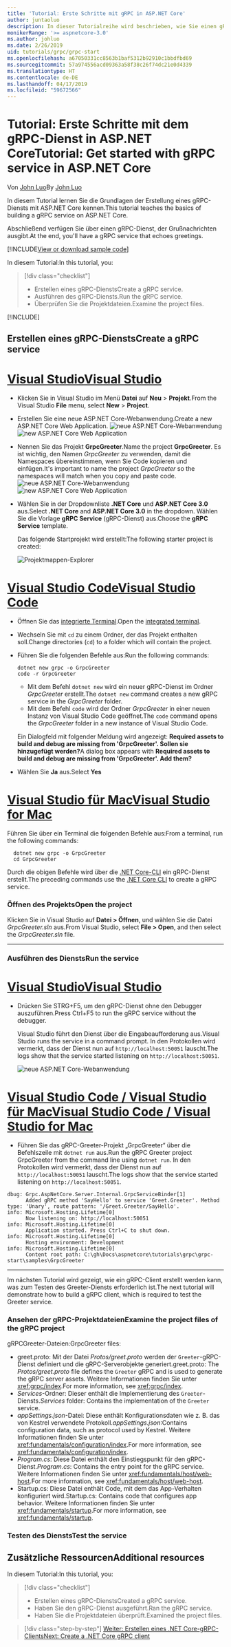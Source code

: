 ```yaml
---
title: 'Tutorial: Erste Schritte mit gRPC in ASP.NET Core'
author: juntaoluo
description: In dieser Tutorialreihe wird beschrieben, wie Sie einen gRPC-Dienst in ASP.NET Core erstellen. Dabei erfahren Sie, wie Sie ein gRPC-Dienstprojekt erstellen, eine PROTO-Datei bearbeiten und einen Duplexstreamaufruf hinzufügen.
monikerRange: '>= aspnetcore-3.0'
ms.author: johluo
ms.date: 2/26/2019
uid: tutorials/grpc/grpc-start
ms.openlocfilehash: a67050331cc8563b1baf5312b92910c1bbdfbd69
ms.sourcegitcommit: 57a974556acd09363a58f38c26f74dc21e0d4339
ms.translationtype: HT
ms.contentlocale: de-DE
ms.lasthandoff: 04/17/2019
ms.locfileid: "59672566"
---
```

# <a name="tutorial-get-started-with-grpc-service-in-aspnet-core"></a><span data-ttu-id="b4779-104">Tutorial: Erste Schritte mit dem gRPC-Dienst in ASP.NET Core</span><span class="sxs-lookup"><span data-stu-id="b4779-104">Tutorial: Get started with gRPC service in ASP.NET Core</span></span>

<span data-ttu-id="b4779-105">Von [John Luo](https://github.com/juntaoluo)</span><span class="sxs-lookup"><span data-stu-id="b4779-105">By [John Luo](https://github.com/juntaoluo)</span></span>

<span data-ttu-id="b4779-106">In diesem Tutorial lernen Sie die Grundlagen der Erstellung eines gRPC-Diensts mit ASP.NET Core kennen.</span><span class="sxs-lookup"><span data-stu-id="b4779-106">This tutorial teaches the basics of building a gRPC service on ASP.NET Core.</span></span>

<span data-ttu-id="b4779-107">Abschließend verfügen Sie über einen gRPC-Dienst, der Grußnachrichten ausgibt.</span><span class="sxs-lookup"><span data-stu-id="b4779-107">At the end, you'll have a gRPC service that echoes greetings.</span></span>

[!INCLUDE[View or download sample code](~/includes/grpc/download.md)]

<span data-ttu-id="b4779-108">In diesem Tutorial:</span><span class="sxs-lookup"><span data-stu-id="b4779-108">In this tutorial, you:</span></span>

> [!div class="checklist"]
> * <span data-ttu-id="b4779-109">Erstellen eines gRPC-Diensts</span><span class="sxs-lookup"><span data-stu-id="b4779-109">Create a gRPC service.</span></span>
> * <span data-ttu-id="b4779-110">Ausführen des gRPC-Diensts.</span><span class="sxs-lookup"><span data-stu-id="b4779-110">Run the gRPC service.</span></span>
> * <span data-ttu-id="b4779-111">Überprüfen Sie die Projektdateien.</span><span class="sxs-lookup"><span data-stu-id="b4779-111">Examine the project files.</span></span>

[!INCLUDE[](~/includes/net-core-prereqs-all-3.0.md)]

## <a name="create-a-grpc-service"></a><span data-ttu-id="b4779-112">Erstellen eines gRPC-Diensts</span><span class="sxs-lookup"><span data-stu-id="b4779-112">Create a gRPC service</span></span>

# <a name="visual-studiotabvisual-studio"></a>[<span data-ttu-id="b4779-113">Visual Studio</span><span class="sxs-lookup"><span data-stu-id="b4779-113">Visual Studio</span></span>](#tab/visual-studio)

* <span data-ttu-id="b4779-114">Klicken Sie in Visual Studio im Menü **Datei** auf **Neu** > **Projekt**.</span><span class="sxs-lookup"><span data-stu-id="b4779-114">From the Visual Studio **File** menu, select **New** > **Project**.</span></span>
* <span data-ttu-id="b4779-115">Erstellen Sie eine neue ASP.NET Core-Webanwendung.</span><span class="sxs-lookup"><span data-stu-id="b4779-115">Create a new ASP.NET Core Web Application.</span></span>
  <span data-ttu-id="b4779-116">![neue ASP.NET Core-Webanwendung](grpc-start/_static/np_3_0.1.png)</span><span class="sxs-lookup"><span data-stu-id="b4779-116">![new ASP.NET Core Web Application](grpc-start/_static/np_3_0.1.png)</span></span>
* <span data-ttu-id="b4779-117">Nennen Sie das Projekt **GrpcGreeter**.</span><span class="sxs-lookup"><span data-stu-id="b4779-117">Name the project **GrpcGreeter**.</span></span> <span data-ttu-id="b4779-118">Es ist wichtig, den Namen *GrpcGreeter* zu verwenden, damit die Namespaces übereinstimmen, wenn Sie Code kopieren und einfügen.</span><span class="sxs-lookup"><span data-stu-id="b4779-118">It's important to name the project *GrpcGreeter* so the namespaces will match when you copy and paste code.</span></span>
  <span data-ttu-id="b4779-119">![neue ASP.NET Core-Webanwendung](grpc-start/_static/np_3_0.2.png)</span><span class="sxs-lookup"><span data-stu-id="b4779-119">![new ASP.NET Core Web Application](grpc-start/_static/np_3_0.2.png)</span></span>
* <span data-ttu-id="b4779-120">Wählen Sie in der Dropdownliste **.NET Core** und **ASP.NET Core 3.0** aus.</span><span class="sxs-lookup"><span data-stu-id="b4779-120">Select **.NET Core** and **ASP.NET Core 3.0** in the dropdown.</span></span> <span data-ttu-id="b4779-121">Wählen Sie die Vorlage **gRPC Service** (gRPC-Dienst) aus.</span><span class="sxs-lookup"><span data-stu-id="b4779-121">Choose the **gRPC Service** template.</span></span>

  <span data-ttu-id="b4779-122">Das folgende Startprojekt wird erstellt:</span><span class="sxs-lookup"><span data-stu-id="b4779-122">The following starter project is created:</span></span>

  ![Projektmappen-Explorer](grpc-start/_static/se3.0.png)

# <a name="visual-studio-codetabvisual-studio-code"></a>[<span data-ttu-id="b4779-124">Visual Studio Code</span><span class="sxs-lookup"><span data-stu-id="b4779-124">Visual Studio Code</span></span>](#tab/visual-studio-code)

* <span data-ttu-id="b4779-125">Öffnen Sie das [integrierte Terminal](https://code.visualstudio.com/docs/editor/integrated-terminal).</span><span class="sxs-lookup"><span data-stu-id="b4779-125">Open the [integrated terminal](https://code.visualstudio.com/docs/editor/integrated-terminal).</span></span>
* <span data-ttu-id="b4779-126">Wechseln Sie mit `cd` zu einem Ordner, der das Projekt enthalten soll.</span><span class="sxs-lookup"><span data-stu-id="b4779-126">Change directories (`cd`) to a folder which will contain the project.</span></span>
* <span data-ttu-id="b4779-127">Führen Sie die folgenden Befehle aus:</span><span class="sxs-lookup"><span data-stu-id="b4779-127">Run the following commands:</span></span>

  ```console
  dotnet new grpc -o GrpcGreeter
  code -r GrpcGreeter
  ```

  * <span data-ttu-id="b4779-128">Mit dem Befehl `dotnet new` wird ein neuer gRPC-Dienst im Ordner *GrpcGreeter* erstellt.</span><span class="sxs-lookup"><span data-stu-id="b4779-128">The `dotnet new` command creates a new gRPC service in the *GrpcGreeter* folder.</span></span>
  * <span data-ttu-id="b4779-129">Mit dem Befehl `code` wird der Ordner *GrpcGreeter* in einer neuen Instanz von Visual Studio Code geöffnet.</span><span class="sxs-lookup"><span data-stu-id="b4779-129">The `code` command opens the *GrpcGreeter* folder in a new instance of Visual Studio Code.</span></span>

  <span data-ttu-id="b4779-130">Ein Dialogfeld mit folgender Meldung wird angezeigt: **Required assets to build and debug are missing from 'GrpcGreeter'. Sollen sie hinzugefügt werden?**</span><span class="sxs-lookup"><span data-stu-id="b4779-130">A dialog box appears with **Required assets to build and debug are missing from 'GrpcGreeter'. Add them?**</span></span>
* <span data-ttu-id="b4779-131">Wählen Sie **Ja** aus.</span><span class="sxs-lookup"><span data-stu-id="b4779-131">Select **Yes**</span></span>

# <a name="visual-studio-for-mactabvisual-studio-mac"></a>[<span data-ttu-id="b4779-132">Visual Studio für Mac</span><span class="sxs-lookup"><span data-stu-id="b4779-132">Visual Studio for Mac</span></span>](#tab/visual-studio-mac)

<span data-ttu-id="b4779-133">Führen Sie über ein Terminal die folgenden Befehle aus:</span><span class="sxs-lookup"><span data-stu-id="b4779-133">From a terminal, run the following commands:</span></span>

```console
  dotnet new grpc -o GrpcGreeter
  cd GrpcGreeter
```

<span data-ttu-id="b4779-134">Durch die obigen Befehle wird über die [.NET Core-CLI](/dotnet/core/tools/dotnet) ein gRPC-Dienst erstellt.</span><span class="sxs-lookup"><span data-stu-id="b4779-134">The preceding commands use the [.NET Core CLI](/dotnet/core/tools/dotnet) to create a gRPC service.</span></span>

### <a name="open-the-project"></a><span data-ttu-id="b4779-135">Öffnen des Projekts</span><span class="sxs-lookup"><span data-stu-id="b4779-135">Open the project</span></span>

<span data-ttu-id="b4779-136">Klicken Sie in Visual Studio auf **Datei > Öffnen**, und wählen Sie die Datei *GrpcGreeter.sln* aus.</span><span class="sxs-lookup"><span data-stu-id="b4779-136">From Visual Studio, select **File > Open**, and then select the *GrpcGreeter.sln* file.</span></span>

<!-- End of VS tabs -->

---

### <a name="run-the-service"></a><span data-ttu-id="b4779-137">Ausführen des Diensts</span><span class="sxs-lookup"><span data-stu-id="b4779-137">Run the service</span></span>

# <a name="visual-studiotabvisual-studio"></a>[<span data-ttu-id="b4779-138">Visual Studio</span><span class="sxs-lookup"><span data-stu-id="b4779-138">Visual Studio</span></span>](#tab/visual-studio)

* <span data-ttu-id="b4779-139">Drücken Sie STRG+F5, um den gRPC-Dienst ohne den Debugger auszuführen.</span><span class="sxs-lookup"><span data-stu-id="b4779-139">Press Ctrl+F5 to run the gRPC service without the debugger.</span></span>

  <span data-ttu-id="b4779-140">Visual Studio führt den Dienst über die Eingabeaufforderung aus.</span><span class="sxs-lookup"><span data-stu-id="b4779-140">Visual Studio runs the service in a command prompt.</span></span> <span data-ttu-id="b4779-141">In den Protokollen wird vermerkt, dass der Dienst nun auf `http://localhost:50051` lauscht.</span><span class="sxs-lookup"><span data-stu-id="b4779-141">The logs show that the service started listening on `http://localhost:50051`.</span></span>

  ![neue ASP.NET Core-Webanwendung](grpc-start/_static/server_start.png)

# <a name="visual-studio-code--visual-studio-for-mactabvisual-studio-codevisual-studio-mac"></a>[<span data-ttu-id="b4779-143">Visual Studio Code / Visual Studio für Mac</span><span class="sxs-lookup"><span data-stu-id="b4779-143">Visual Studio Code / Visual Studio for Mac</span></span>](#tab/visual-studio-code+visual-studio-mac)

* <span data-ttu-id="b4779-144">Führen Sie das gRPC-Greeter-Projekt „GrpcGreeter“ über die Befehlszeile mit `dotnet run` aus.</span><span class="sxs-lookup"><span data-stu-id="b4779-144">Run the gRPC Greeter project GrpcGreeter from the command line using `dotnet run`.</span></span> <span data-ttu-id="b4779-145">In den Protokollen wird vermerkt, dass der Dienst nun auf `http://localhost:50051` lauscht.</span><span class="sxs-lookup"><span data-stu-id="b4779-145">The logs show that the service started listening on `http://localhost:50051`.</span></span>

```console
dbug: Grpc.AspNetCore.Server.Internal.GrpcServiceBinder[1]
      Added gRPC method 'SayHello' to service 'Greet.Greeter'. Method type: 'Unary', route pattern: '/Greet.Greeter/SayHello'.
info: Microsoft.Hosting.Lifetime[0]
      Now listening on: http://localhost:50051
info: Microsoft.Hosting.Lifetime[0]
      Application started. Press Ctrl+C to shut down.
info: Microsoft.Hosting.Lifetime[0]
      Hosting environment: Development
info: Microsoft.Hosting.Lifetime[0]
      Content root path: C:\gh\Docs\aspnetcore\tutorials\grpc\grpc-start\samples\GrpcGreeter
```

<!-- End of combined VS/Mac tabs -->

---

<span data-ttu-id="b4779-146">Im nächsten Tutorial wird gezeigt, wie ein gRPC-Client erstellt werden kann, was zum Testen des Greeter-Diensts erforderlich ist.</span><span class="sxs-lookup"><span data-stu-id="b4779-146">The next tutorial will demonstrate how to build a gRPC client, which is required to test the Greeter service.</span></span>

### <a name="examine-the-project-files-of-the-grpc-project"></a><span data-ttu-id="b4779-147">Ansehen der gRPC-Projektdateien</span><span class="sxs-lookup"><span data-stu-id="b4779-147">Examine the project files of the gRPC project</span></span>

<span data-ttu-id="b4779-148">gRPCGreeter-Dateien:</span><span class="sxs-lookup"><span data-stu-id="b4779-148">GrpcGreeter files:</span></span>

* <span data-ttu-id="b4779-149">greet.proto: Mit der Datei *Protos/greet.proto* werden der `Greeter`-gRPC-Dienst definiert und die gRPC-Serverobjekte generiert.</span><span class="sxs-lookup"><span data-stu-id="b4779-149">greet.proto: The *Protos/greet.proto* file defines the `Greeter` gRPC and is used to generate the gRPC server assets.</span></span> <span data-ttu-id="b4779-150">Weitere Informationen finden Sie unter <xref:grpc/index>.</span><span class="sxs-lookup"><span data-stu-id="b4779-150">For more information, see <xref:grpc/index>.</span></span>
* <span data-ttu-id="b4779-151">*Services*-Ordner: Dieser enthält die Implementierung des `Greeter`-Diensts.</span><span class="sxs-lookup"><span data-stu-id="b4779-151">*Services* folder: Contains the implementation of the `Greeter` service.</span></span>
* <span data-ttu-id="b4779-152">*appSettings.json*-Datei: Diese enthält Konfigurationsdaten wie z. B. das von Kestrel verwendete Protokoll.</span><span class="sxs-lookup"><span data-stu-id="b4779-152">*appSettings.json*:Contains configuration data, such as protocol used by Kestrel.</span></span> <span data-ttu-id="b4779-153">Weitere Informationen finden Sie unter <xref:fundamentals/configuration/index>.</span><span class="sxs-lookup"><span data-stu-id="b4779-153">For more information, see <xref:fundamentals/configuration/index>.</span></span>
* <span data-ttu-id="b4779-154">*Program.cs*: Diese Datei enthält den Einstiegspunkt für den gRPC-Dienst.</span><span class="sxs-lookup"><span data-stu-id="b4779-154">*Program.cs*: Contains the entry point for the gRPC service.</span></span> <span data-ttu-id="b4779-155">Weitere Informationen finden Sie unter <xref:fundamentals/host/web-host>.</span><span class="sxs-lookup"><span data-stu-id="b4779-155">For more information, see <xref:fundamentals/host/web-host>.</span></span>
* <span data-ttu-id="b4779-156">Startup.cs: Diese Datei enthält Code, mit dem das App-Verhalten konfiguriert wird.</span><span class="sxs-lookup"><span data-stu-id="b4779-156">Startup.cs: Contains code that configures app behavior.</span></span> <span data-ttu-id="b4779-157">Weitere Informationen finden Sie unter <xref:fundamentals/startup>.</span><span class="sxs-lookup"><span data-stu-id="b4779-157">For more information, see <xref:fundamentals/startup>.</span></span>

### <a name="test-the-service"></a><span data-ttu-id="b4779-158">Testen des Diensts</span><span class="sxs-lookup"><span data-stu-id="b4779-158">Test the service</span></span>

## <a name="additional-resources"></a><span data-ttu-id="b4779-159">Zusätzliche Ressourcen</span><span class="sxs-lookup"><span data-stu-id="b4779-159">Additional resources</span></span>

<span data-ttu-id="b4779-160">In diesem Tutorial:</span><span class="sxs-lookup"><span data-stu-id="b4779-160">In this tutorial, you:</span></span>

> [!div class="checklist"]
> * <span data-ttu-id="b4779-161">Erstellen eines gRPC-Diensts</span><span class="sxs-lookup"><span data-stu-id="b4779-161">Created a gRPC service.</span></span>
> * <span data-ttu-id="b4779-162">Haben Sie den gRPC-Dienst ausgeführt.</span><span class="sxs-lookup"><span data-stu-id="b4779-162">Ran the gRPC service.</span></span>
> * <span data-ttu-id="b4779-163">Haben Sie die Projektdateien überprüft.</span><span class="sxs-lookup"><span data-stu-id="b4779-163">Examined the project files.</span></span>

> [!div class="step-by-step"]
> [<span data-ttu-id="b4779-164">Weiter: Erstellen eines .NET Core-gRPC-Clients</span><span class="sxs-lookup"><span data-stu-id="b4779-164">Next: Create a .NET Core gRPC client</span></span>](xref:tutorials/grpc/grpc-client)